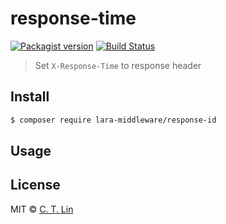 # response-time
[![Packagist version][packagist-image]][packagist-url]
[![Build Status][travis-image]][travis-url]

> Set `X-Response-Time` to response header

## Install

```sh
$ composer require lara-middleware/response-id
```

## Usage


## License
MIT © [C. T. Lin](https://github.com/chentsulin)

[packagist-image]: https://img.shields.io/packagist/v/lara-middleware/response-time.svg?style=flat-square
[packagist-url]: https://packagist.org/packages/lara-middleware/response-time
[travis-image]: https://travis-ci.org/lara-middleware/response-time.svg
[travis-url]: https://travis-ci.org/lara-middleware/response-time
